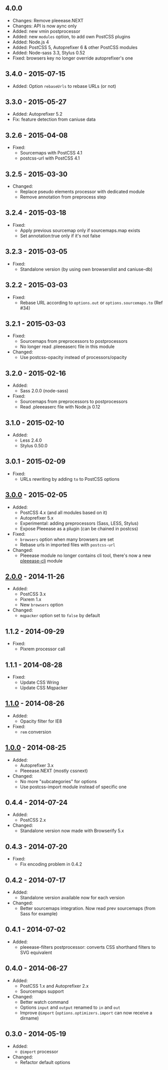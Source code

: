 ## 4.0.0

* Changes: Remove pleeease.NEXT
* Changes: API is now aync only
* Added: new vmin postprocessor
* Added: new `modules` option, to add own PostCSS plugins
* Added: Node.js 4
* Added: PostCSS 5, Autoprefixer 6 & other PostCSS modules
* Added: Node-sass 3.3, Stylus 0.52
* Fixed: browsers key no longer override autoprefixer's one

## 3.4.0 - 2015-07-15

* Added: Option `rebaseUrls` to rebase URLs (or not)

## 3.3.0 - 2015-05-27

* Added: Autoprefixer 5.2
* Fix: feature detection from caniuse data

## 3.2.6 - 2015-04-08

* Fixed:
  * Sourcemaps with PostCSS 4.1
  * postcss-url with PostCSS 4.1

## 3.2.5 - 2015-03-30

* Changed:
  * Replace pseudo elements processor with dedicated module
  * Remove annotation from preprocess step

## 3.2.4 - 2015-03-18

* Fixed:
  * Apply previous sourcemap only if sourcemaps.map exists
  * Set annotation:true only if it's not false

## 3.2.3 - 2015-03-05

* Fixed:
  * Standalone version (by using own browserslist and caniuse-db)

## 3.2.2 - 2015-03-03

* Fixed:
  * Rebase URL according to `options.out` or `options.sourcemaps.to` (Ref #34)

## 3.2.1 - 2015-03-03

* Fixed:
  * Sourcemaps from preprocessors to postprocessors
  * No longer read .pleeeaserc file in this module
* Changed:
  * Use postcss-opacity instead of processors/opacity

## 3.2.0 - 2015-02-16

* Added:
  * Sass 2.0.0 (node-sass)
* Fixed:
  * Sourcemaps from preprocessors to postprocessors
  * Read .pleeeaserc file with Node.js 0.12

## 3.1.0 - 2015-02-10

* Added:
  * Less 2.4.0
  * Stylus 0.50.0

## 3.0.1 - 2015-02-09

* Fixed:
  * URLs rewriting by adding `to` to PostCSS options

## [3.0.0] - 2015-02-05

* Added:
  * PostCSS 4.x (and all modules based on it)
  * Autoprefixer 5.x
  * Experimental: adding preprocessors (Sass, LESS, Stylus)
  * Expose Pleeease as a plugin (can be chained in postcss)
* Fixed:
  * `browsers` option when many browsers are set
  * Rebase urls in imported files with `postcss-url`
* Changed:
  * Pleeease module no longer contains cli tool, there's now a new [pleeease-cli](https://github.com/iamvdo/pleeease-cli) module

## [2.0.0] - 2014-11-26

* Added:
  * PostCSS 3.x
  * Pixrem 1.x
  * New `browsers` option
* Changed:
  * `mqpacker` option set to `false` by default

## 1.1.2 - 2014-09-29

* Fixed:
  * Pixrem processor call

## 1.1.1 - 2014-08-28

* Fixed:
  * Update CSS Wring
  * Update CSS Mqpacker

## [1.1.0] - 2014-08-26

* Added:
  * Opacity filter for IE8
* Fixed:
  * `rem` conversion

## [1.0.0] - 2014-08-25

* Added:
  * Autoprefixer 3.x
  * Pleeease.NEXT (mostly cssnext)
* Changed:
  * No more "subcategories" for options
  * Use postcss-import module instead of specific one

## 0.4.4 - 2014-07-24

* Added:
  * PostCSS 2.x
* Changed:
  * Standalone version now made with Browserify 5.x

## 0.4.3 - 2014-07-20

* Fixed:
  * Fix encoding problem in 0.4.2

## 0.4.2 - 2014-07-17

* Added:
  * Standalone version available now for each version
* Changed:
  * Better sourcemaps integration. Now read prev sourcemaps (from Sass for example)


## 0.4.1 - 2014-07-02

* Added:
  * pleeease-filters postprocessor: converts CSS shorthand filters to SVG equivalent

## 0.4.0 - 2014-06-27

* Added:
  * PostCSS 1.x and Autoprefixer 2.x
  * Sourcemaps support
* Changed:
  * Better watch command
  * Options `input` and `output` renamed to `in` and `out`
  * Improve `@import` (`options.optimizers.import` can now receive a dirname)

## 0.3.0 - 2014-05-19
* Added:
  * `@import` processor
* Changed:
  * Refactor default options

[1.0.0]: https://github.com/iamvdo/pleeease/releases/tag/1.0.0
[1.1.0]: https://github.com/iamvdo/pleeease/releases/tag/1.1.0
[2.0.0]: https://github.com/iamvdo/pleeease/releases/tag/2.0.0
[3.0.0]: https://github.com/iamvdo/pleeease/releases/tag/3.0.0